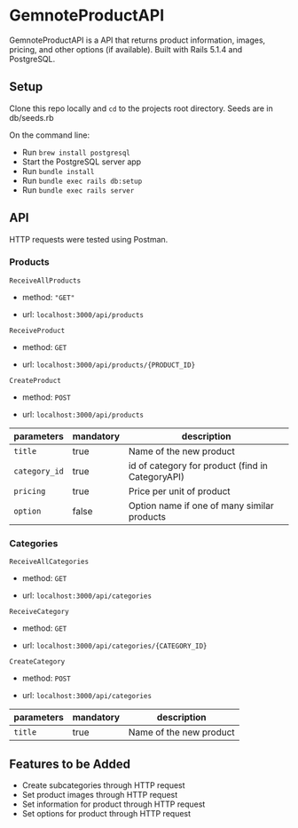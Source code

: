 # GemnoteProductAPI

GemnoteProductAPI is a API that returns product information, images, pricing, and other options (if available). Built with Rails 5.1.4 and PostgreSQL. 

## Setup

Clone this repo locally and `cd` to the projects root directory. Seeds are in db/seeds.rb

On the command line:

+ Run `brew install postgresql`
+ Start the PostgreSQL server app
+ Run `bundle install`
+ Run `bundle exec rails db:setup`
+ Run `bundle exec rails server`

## API

HTTP requests were tested using Postman.

### Products

`ReceiveAllProducts`

+ method: `"GET"`

+ url: `localhost:3000/api/products`

`ReceiveProduct`

+ method: `GET`

+ url: `localhost:3000/api/products/{PRODUCT_ID}`

`CreateProduct`

+ method: `POST`

+ url: `localhost:3000/api/products`

|parameters|mandatory|description|
|---|---|---|
|`title`|true|Name of the new product|
|`category_id`|true|id of category for product (find in CategoryAPI)|
|`pricing`|true|Price per unit of product|
|`option`|false|Option name if one of many similar products|


### Categories

`ReceiveAllCategories`

+ method: `GET`

+ url: `localhost:3000/api/categories`

`ReceiveCategory`

+ method: `GET`

+ url: `localhost:3000/api/categories/{CATEGORY_ID}`

`CreateCategory`

+ method: `POST`

+ url: `localhost:3000/api/categories`

|parameters|mandatory|description|
|---|---|---|
|`title`|true|Name of the new product|

## Features to be Added

+ Create subcategories through HTTP request
+ Set product images through HTTP request
+ Set information for product through HTTP request
+ Set options for product through HTTP request

